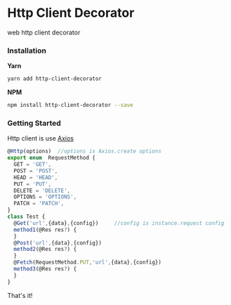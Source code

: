 # Http Client Decorator

web http client decorator

### Installation

**Yarn**
```bash
yarn add http-client-decorator
```

**NPM**
```bash
npm install http-client-decorator --save
```

### Getting Started
Http client is use [Axios](https://github.com/axios/axios)

```typescript
@Http(options)  //options is Axios.create options
export enum  RequestMethod {
  GET = 'GET',
  POST = 'POST',
  HEAD = 'HEAD',
  PUT = 'PUT',
  DELETE = 'DELETE',
  OPTIONS = 'OPTIONS',
  PATCH = 'PATCH',
}
class Test {
  @Get('url',{data},{config})     //config is instance.request config
  method1(@Res res?) {
  }
  @Post('url',{data},{config})
  method2(@Res res?) {
  }
  @Fetch(RequestMethod.PUT,'url',{data},{config})
  method3(@Res res?) {
  }
}
```
That's it!